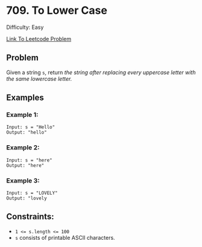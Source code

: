 # 709. To Lower Case
Difficulty: Easy

[Link To Leetcode Problem](https://leetcode.com/problems/design-hashmap/)

## Problem
Given a string `s`, return *the string after replacing every uppercase letter with the same lowercase letter.*

## Examples
### Example 1:
```
Input: s = "Hello"
Output: "hello"
```
### Example 2:
```
Input: s = "here"
Output: "here"
```
### Example 3:
```
Input: s = "LOVELY"
Output: "lovely
```

## Constraints:
- `1 <= s.length <= 100`
- `s` consists of printable ASCII characters.